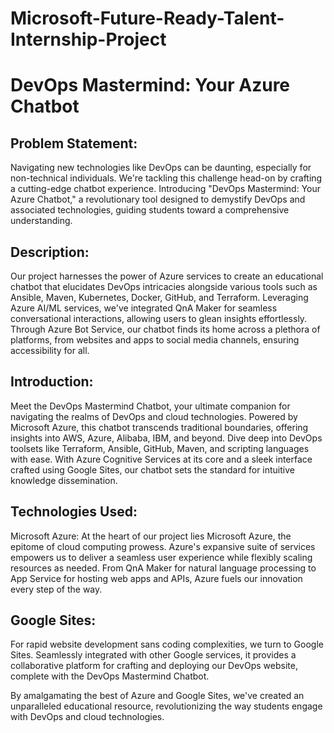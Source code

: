 # Microsoft-Future-Ready-Talent-Internship-Project

# DevOps Mastermind: Your Azure Chatbot

## Problem Statement:

Navigating new technologies like DevOps can be daunting, especially for non-technical individuals. We're tackling this challenge head-on by crafting a cutting-edge chatbot experience. Introducing "DevOps Mastermind: Your Azure Chatbot," a revolutionary tool designed to demystify DevOps and associated technologies, guiding students toward a comprehensive understanding.

## Description:

Our project harnesses the power of Azure services to create an educational chatbot that elucidates DevOps intricacies alongside various tools such as Ansible, Maven, Kubernetes, Docker, GitHub, and Terraform. Leveraging Azure AI/ML services, we've integrated QnA Maker for seamless conversational interactions, allowing users to glean insights effortlessly. Through Azure Bot Service, our chatbot finds its home across a plethora of platforms, from websites and apps to social media channels, ensuring accessibility for all.

## Introduction:

Meet the DevOps Mastermind Chatbot, your ultimate companion for navigating the realms of DevOps and cloud technologies. Powered by Microsoft Azure, this chatbot transcends traditional boundaries, offering insights into AWS, Azure, Alibaba, IBM, and beyond. Dive deep into DevOps toolsets like Terraform, Ansible, GitHub, Maven, and scripting languages with ease. With Azure Cognitive Services at its core and a sleek interface crafted using Google Sites, our chatbot sets the standard for intuitive knowledge dissemination.

## Technologies Used:

Microsoft Azure:
At the heart of our project lies Microsoft Azure, the epitome of cloud computing prowess. Azure's expansive suite of services empowers us to deliver a seamless user experience while flexibly scaling resources as needed. From QnA Maker for natural language processing to App Service for hosting web apps and APIs, Azure fuels our innovation every step of the way.

## Google Sites:
For rapid website development sans coding complexities, we turn to Google Sites. Seamlessly integrated with other Google services, it provides a collaborative platform for crafting and deploying our DevOps website, complete with the DevOps Mastermind Chatbot.

By amalgamating the best of Azure and Google Sites, we've created an unparalleled educational resource, revolutionizing the way students engage with DevOps and cloud technologies.
